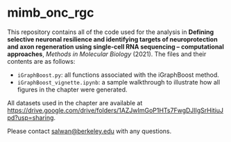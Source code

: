 # mimb_onc_rgc

This repository contains all of the code used for the analysis in **Defining selective neuronal resilience and identifying targets of neuroprotection and axon regeneration using single-cell RNA sequencing – computational approaches**, _Methods in Molecular Biology_ (2021). The files and their contents are as follows:
  
  
  * `iGraphBoost.py`: all functions associated with the iGraphBoost method.
  * `iGraphBoost_vignette.ipynb`: a sample walkthrough to illustrate how all figures in the chapter were generated.

All datasets used in the chapter are available at https://drive.google.com/drive/folders/1AZJwImGoP1HTs7FwgDJIlgSrHitiuJpd?usp=sharing.

Please contact salwan@berkeley.edu with any questions. 
